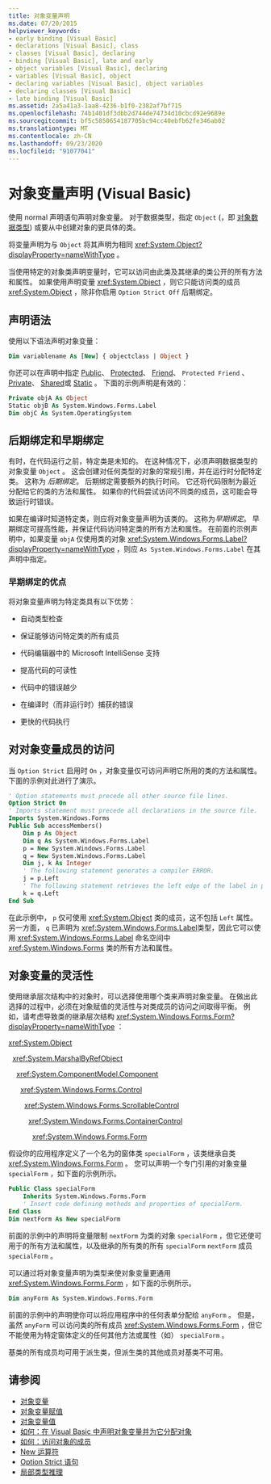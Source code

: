 ```yaml
---
title: 对象变量声明
ms.date: 07/20/2015
helpviewer_keywords:
- early binding [Visual Basic]
- declarations [Visual Basic], class
- classes [Visual Basic], declaring
- binding [Visual Basic], late and early
- object variables [Visual Basic], declaring
- variables [Visual Basic], object
- declaring variables [Visual Basic], object variables
- declaring classes [Visual Basic]
- late binding [Visual Basic]
ms.assetid: 2a5a41a3-1aa8-4236-b1f0-2382af7bf715
ms.openlocfilehash: 74b1401df3dbb2d744de74734d10cbcd92e9689e
ms.sourcegitcommit: bf5c5850654187705bc94cc40ebfb62fe346ab02
ms.translationtype: MT
ms.contentlocale: zh-CN
ms.lasthandoff: 09/23/2020
ms.locfileid: "91077041"
---
```

# <a name="object-variable-declaration-visual-basic"></a>对象变量声明 (Visual Basic)

使用 normal 声明语句声明对象变量。 对于数据类型，指定 `Object` (，即 [对象数据类型](../../../language-reference/data-types/object-data-type.md)) 或要从中创建对象的更具体的类。  
  
 将变量声明为与 `Object` 将其声明为相同 <xref:System.Object?displayProperty=nameWithType> 。  
  
 当使用特定的对象类声明变量时，它可以访问由此类及其继承的类公开的所有方法和属性。 如果使用声明变量 <xref:System.Object> ，则它只能访问类的成员 <xref:System.Object> ，除非你启用 `Option Strict Off` 后期绑定。  
  
## <a name="declaration-syntax"></a>声明语法  

 使用以下语法声明对象变量：  
  
```vb  
Dim variablename As [New] { objectclass | Object }  
```  
  
 你还可以在声明中指定 [Public](../../../language-reference/modifiers/public.md)、 [Protected](../../../language-reference/modifiers/protected.md)、 [Friend](../../../language-reference/modifiers/friend.md)、 `Protected Friend` 、 [Private](../../../language-reference/modifiers/private.md)、 [Shared](../../../language-reference/modifiers/shared.md)或 [Static](../../../language-reference/modifiers/static.md) 。 下面的示例声明是有效的：  
  
```vb  
Private objA As Object  
Static objB As System.Windows.Forms.Label  
Dim objC As System.OperatingSystem  
```  
  
## <a name="late-binding-and-early-binding"></a>后期绑定和早期绑定  

 有时，在代码运行之前，特定类是未知的。 在这种情况下，必须声明数据类型的对象变量 `Object` 。 这会创建对任何类型的对象的常规引用，并在运行时分配特定类。 这称为 *后期绑定*。 后期绑定需要额外的执行时间。 它还将代码限制为最近分配给它的类的方法和属性。 如果你的代码尝试访问不同类的成员，这可能会导致运行时错误。  
  
 如果在编译时知道特定类，则应将对象变量声明为该类的。 这称为*早期绑定*。 早期绑定可提高性能，并保证代码访问特定类的所有方法和属性。 在前面的示例声明中，如果变量 `objA` 仅使用类的对象 <xref:System.Windows.Forms.Label?displayProperty=nameWithType> ，则应 `As System.Windows.Forms.Label` 在其声明中指定。  
  
### <a name="advantages-of-early-binding"></a>早期绑定的优点  

 将对象变量声明为特定类具有以下优势：  
  
- 自动类型检查  
  
- 保证能够访问特定类的所有成员  
  
- 代码编辑器中的 Microsoft IntelliSense 支持  
  
- 提高代码的可读性  
  
- 代码中的错误越少  
  
- 在编译时（而非运行时）捕获的错误  
  
- 更快的代码执行  
  
## <a name="access-to-object-variable-members"></a>对对象变量成员的访问  

 当 `Option Strict` 启用时 `On` ，对象变量仅可访问声明它所用的类的方法和属性。 下面的示例对此进行了演示。  
  
```vb  
' Option statements must precede all other source file lines.  
Option Strict On  
' Imports statement must precede all declarations in the source file.  
Imports System.Windows.Forms  
Public Sub accessMembers()  
    Dim p As Object  
    Dim q As System.Windows.Forms.Label  
    p = New System.Windows.Forms.Label  
    q = New System.Windows.Forms.Label  
    Dim j, k As Integer  
    ' The following statement generates a compiler ERROR.  
    j = p.Left  
    ' The following statement retrieves the left edge of the label in pixels.  
    k = q.Left  
End Sub  
```  
  
 在此示例中， `p` 仅可使用 <xref:System.Object> 类的成员，这不包括 `Left` 属性。 另一方面， `q` 已声明为 <xref:System.Windows.Forms.Label>类型，因此它可以使用 <xref:System.Windows.Forms.Label> 命名空间中 <xref:System.Windows.Forms> 类的所有方法和属性。  
  
## <a name="flexibility-of-object-variables"></a>对象变量的灵活性  

 使用继承层次结构中的对象时，可以选择使用哪个类来声明对象变量。 在做出此选择的过程中，必须在对象赋值的灵活性与对类成员的访问之间取得平衡。 例如，请考虑导致类的继承层次结构 <xref:System.Windows.Forms.Form?displayProperty=nameWithType> ：  
  
 <xref:System.Object>  
  
 &nbsp;&nbsp;<xref:System.MarshalByRefObject>  
  
 &nbsp;&nbsp;&nbsp;&nbsp;<xref:System.ComponentModel.Component>  
  
 &nbsp;&nbsp;&nbsp;&nbsp;&nbsp;&nbsp;<xref:System.Windows.Forms.Control>  
  
 &nbsp;&nbsp;&nbsp;&nbsp;&nbsp;&nbsp;&nbsp;&nbsp;<xref:System.Windows.Forms.ScrollableControl>  
  
 &nbsp;&nbsp;&nbsp;&nbsp;&nbsp;&nbsp;&nbsp;&nbsp;&nbsp;&nbsp;<xref:System.Windows.Forms.ContainerControl>  
  
 &nbsp;&nbsp;&nbsp;&nbsp;&nbsp;&nbsp;&nbsp;&nbsp;&nbsp;&nbsp;&nbsp;&nbsp;<xref:System.Windows.Forms.Form>  
  
 假设你的应用程序定义了一个名为的窗体类 `specialForm` ，该类继承自类 <xref:System.Windows.Forms.Form> 。 您可以声明一个专门引用的对象变量 `specialForm` ，如下面的示例所示。  
  
```vb  
Public Class specialForm  
    Inherits System.Windows.Forms.Form  
    ' Insert code defining methods and properties of specialForm.  
End Class  
Dim nextForm As New specialForm  
```  
  
 前面的示例中的声明将变量限制 `nextForm` 为类的对象 `specialForm` ，但它还使可用于的所有方法和属性，以及继承的所有类的所有 `specialForm` `nextForm` 成员 `specialForm` 。  
  
 可以通过将对象变量声明为类型来使对象变量更通用 <xref:System.Windows.Forms.Form> ，如下面的示例所示。  
  
```vb  
Dim anyForm As System.Windows.Forms.Form  
```  
  
 前面的示例中的声明使你可以将应用程序中的任何表单分配给 `anyForm` 。 但是，虽然 `anyForm` 可以访问类的所有成员 <xref:System.Windows.Forms.Form> ，但它不能使用为特定窗体定义的任何其他方法或属性（如） `specialForm` 。  
  
 基类的所有成员均可用于派生类，但派生类的其他成员对基类不可用。  
  
## <a name="see-also"></a>请参阅

- [对象变量](object-variables.md)
- [对象变量赋值](object-variable-assignment.md)
- [对象变量值](object-variable-values.md)
- [如何：在 Visual Basic 中声明对象变量并为它分配对象](how-to-declare-an-object-variable-and-assign-an-object-to-it.md)
- [如何：访问对象的成员](how-to-access-members-of-an-object.md)
- [New 运算符](../../../language-reference/operators/new-operator.md)
- [Option Strict 语句](../../../language-reference/statements/option-strict-statement.md)
- [局部类型推理](local-type-inference.md)

